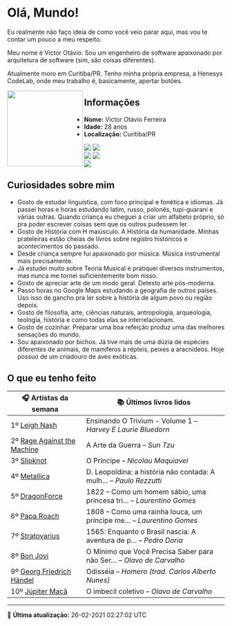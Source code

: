 # Olá, Mundo!

Eu realmente não faço ideia de como você veio parar aqui, mas vou te contar um pouco a meu respeito.

Meu nome é Victor Otávio. Sou um engenheiro de software apaixonado por arquitetura de software (sim, são coisas diferentes).

Atualmente moro em Curitiba/PR. Tenho minha própria empresa, a Henesys CodeLab, onde meu trabalho é, basicamente, apertar botões.

<img align="left" src="https://github.com/vctrtvfrrr/vctrtvfrrr/raw/master/octocat.png" alt="" width="175" />

## Informações

- **Nome:** Victor Otávio Ferreira
- **Idade:** 28 anos
- **Localização:** Curitiba/PR

[![](https://img.shields.io/badge/LinkedIn-victorotavio-blue)](https://www.linkedin.com/in/victorotavio/) [![](https://img.shields.io/badge/Twitter-@vctrtvfrrr-blue)](https://twitter.com/vctrtvfrrr)  
[![](https://img.shields.io/badge/GitHub-vctrtvfrrr-24292e)](https://github.com/vctrtvfrrr) [![](https://img.shields.io/badge/GitLab-vctrtvfrrr-ec5d16)](https://gitlab.com/vctrtvfrrr)  
[![](https://img.shields.io/badge/Email-victor@otavioferreira.com.br-red)](mailto:victor@otavioferreira.com.br)  

## Curiosidades sobre mim

-   Gosto de estudar linguística, com foco principal e fonética e idiomas. Já passei horas e horas estudando latim, russo, polonês, tupi-guarani e várias outras. Quando criança eu cheguei a criar um alfabeto próprio, só pra poder escrever coisas sem que os outros pudessem ler.
-   Gosto de História com H maiúsculo. A História da humanidade. Minhas prateleiras estão cheias de livros sobre registro históricos e acontecimentos do passado.
-   Desde criança sempre fui apaixonado por música. Música instrumental mais precisamente.
-   Já estudei muito sobre Teoria Musical e pratiquei diversos instrumentos, mas nunca me tornei suficientemente bom nisso.
-   Gosto de apreciar arte de um modo geral. Detesto arte pós-moderna.
-   Passo horas no Google Maps estudando a geografia de outros países. Uso isso de gancho pra ler sobre a história de algum povo ou região depois.
-   Gosto de filosofia, arte, ciências naturais, antropologia, arqueologia, teologia, história e como todas elas se interrelacionam.
-   Gosto de cozinhar. Preparar uma boa refeição produz uma das melhores sensações do mundo.
-   Sou apaixonado por bichos. Já tive mais de uma dúzia de espécies diferentes de animais, de mamiferos a répteis, peixes a aracnídeos. Hoje possuo de um criadouro de aves exóticas.


## O que eu tenho feito

|                               🎧 Artistas da semana                                |                      📚 Últimos livros lidos                      |
|------------------------------------------------------------------------------------|-------------------------------------------------------------------|
| 1º [Leigh Nash](https://www.last.fm/music/Leigh+Nash)                              | Ensinando O Trivium - Volume 1	–	_Harvey E Laurie Bluedorn_         |
| 2º [Rage Against the Machine](https://www.last.fm/music/Rage+Against+the+Machine)  | A Arte da Guerra	–	_Sun Tzu_                                        |
| 3º [Slipknot](https://www.last.fm/music/Slipknot)                                  | O Príncipe	–	_Nicolau Maquiavel_                                    |
| 4º [Metallica](https://www.last.fm/music/Metallica)                                | D. Leopoldina: a história não contada: A mulh…	–	_Paulo Rezzutti_   |
| 5º [DragonForce](https://www.last.fm/music/DragonForce)                            | 1822 – Como um homem sábio, uma princesa tri…	–	_Laurentino Gomes_  |
| 6º [Papa Roach](https://www.last.fm/music/Papa+Roach)                              | 1808 – Como uma rainha louca, um príncipe me…	–	_Laurentino Gomes_  |
| 7º [Stratovarius](https://www.last.fm/music/Stratovarius)                          | 1565: Enquanto o Brasil nascia: A aventura de p…	–	_Pedro Doria_    |
| 8º [Bon Jovi](https://www.last.fm/music/Bon+Jovi)                                  | O Mínimo que Você Precisa Saber para não Ser…	–	_Olavo de Carvalho_ |
| 9º [Georg Friedrich Händel](https://www.last.fm/music/Georg+Friedrich+H%C3%A4ndel) | Odisséia	–	_Homero (trad. Carlos Alberto Nunes)_                    |
| 10º [Júpiter Maçã](https://www.last.fm/music/J%C3%BApiter+Ma%C3%A7%C3%A3)          | O imbecil coletivo	–	_Olavo de Carvalho_                            |


---

🚀 **Última atualização:** 26-02-2021 02:27:02 UTC
